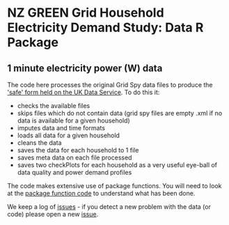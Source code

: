 # NZ GREEN Grid Household Electricity Demand Study: Data R Package

## 1 minute electricity power (W) data

The code here processes the original Grid Spy data files to produce the ['safe' form held on the UK Data Service](http://reshare.ukdataservice.ac.uk/853334/). To do this it:

 * checks the available files
 * skips files which do not contain data (grid spy files are empty .xml if no data is available for a given household)
 * imputes data and time formats
 * loads all data for a given household
 * cleans the data
 * saves the data for each household to 1 file
 * saves meta data on each file processed
 * saves two checkPlots for each household as a very useful eye-ball of data quality and power demand profiles

The code makes extensive use of package functions. You will need to look at the [package function code](../../R/) to understand what has been done.

We keep a log of [issues](https://github.com/CfSOtago/GREENGridData/issues?utf8=%E2%9C%93&q=is%3Aissue+label%3AgridSpy) - if you detect a new problem with the data (or code) please open a new [issue](https://github.com/CfSOtago/GREENGridData/issues?utf8=%E2%9C%93&q=is%3Aissue+label%3AgridSpy).